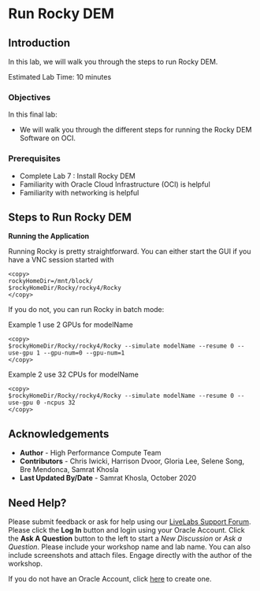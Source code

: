 # Run Rocky DEM

## Introduction
In this lab, we will walk you through the steps to run Rocky DEM.

Estimated Lab Time: 10 minutes

### Objectives

In this final lab:
* We will walk you through the different steps for running the Rocky DEM Software on OCI. 

### Prerequisites

* Complete Lab 7 : Install Rocky DEM
* Familiarity with Oracle Cloud Infrastructure (OCI) is helpful
* Familiarity with networking is helpful

## Steps to Run Rocky DEM

**Running the Application**

Running Rocky is pretty straightforward. You can either start the GUI if you have a VNC session started with

```
<copy>
rockyHomeDir=/mnt/block/
$rockyHomeDir/Rocky/rocky4/Rocky
</copy>
```

If you do not, you can run Rocky in batch mode:

Example 1 use 2 GPUs for modelName

```
<copy>
$rockyHomeDir/Rocky/rocky4/Rocky --simulate modelName --resume 0 --use-gpu 1 --gpu-num=0 --gpu-num=1 
</copy>
```

Example 2 use 32 CPUs for modelName

```
<copy>
$rockyHomeDir/Rocky/rocky4/Rocky --simulate modelName --resume 0 --use-gpu 0 -ncpus 32
</copy>
```


## Acknowledgements
* **Author** - High Performance Compute Team
* **Contributors** -  Chris Iwicki, Harrison Dvoor, Gloria Lee, Selene Song, Bre Mendonca, Samrat Khosla
* **Last Updated By/Date** - Samrat Khosla, October 2020

## Need Help?
Please submit feedback or ask for help using our [LiveLabs Support Forum](https://community.oracle.com/tech/developers/categories/high-performance-computing-hpc). Please click the **Log In** button and login using your Oracle Account. Click the **Ask A Question** button to the left to start a *New Discussion* or *Ask a Question*.  Please include your workshop name and lab name.  You can also include screenshots and attach files.  Engage directly with the author of the workshop.

If you do not have an Oracle Account, click [here](https://profile.oracle.com/myprofile/account/create-account.jspx) to create one.